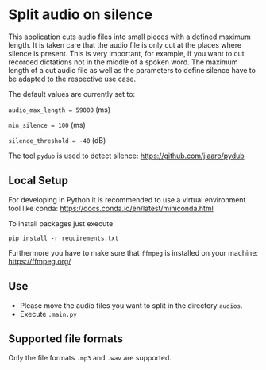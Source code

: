 # Split audio on silence
This application cuts audio files into small pieces with a defined maximum length. 
It is taken care that the audio file is only cut at the places where silence 
is present. This is very important, for example, if you want to cut recorded 
dictations not in the middle of a spoken word. The maximum length of a cut 
audio file as well as the parameters to define silence have to be adapted 
to the respective use case. 

The default values are currently set to:


`audio_max_length = 59000` (ms)

`min_silence = 100` (ms)

`silence_threshold = -40` (dB)

The tool `pydub` is used to detect silence:
https://github.com/jiaaro/pydub

## Local Setup
For developing in Python it is recommended to use a virtual environment tool like 
conda: https://docs.conda.io/en/latest/miniconda.html 

To install packages just execute 

```pip install -r requirements.txt```

Furthermore you have to make sure that `ffmpeg` is installed on your machine:
https://ffmpeg.org/

## Use
- Please move the audio files you want to split in the directory `audios`.
- Execute `.main.py`

## Supported file formats
Only the file formats `.mp3` and `.wav` are supported.